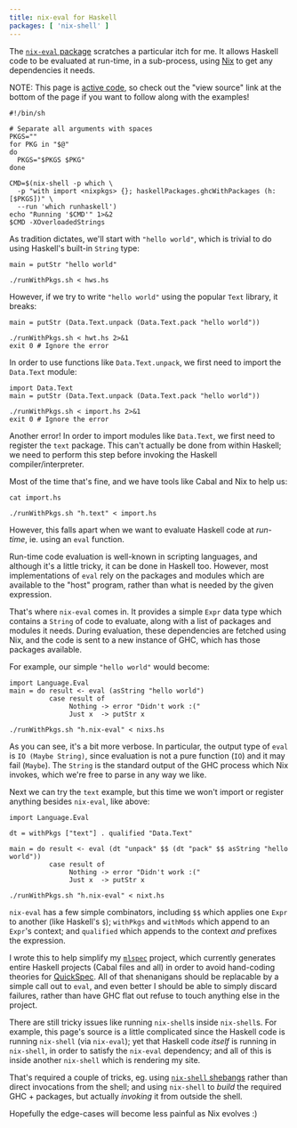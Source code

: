 ```yaml
---
title: nix-eval for Haskell
packages: [ 'nix-shell' ]
---
```


The [`nix-eval` package](https://hackage.haskell.org/package/nix-eval) scratches
a particular itch for me. It allows Haskell code to be evaluated at run-time, in
a sub-process, using [Nix](http://nixos.org/nix) to get any dependencies it
needs.

NOTE: This page is [active code](/projects/activecode/), so check out the "view
source" link at the bottom of the page if you want to follow along with the
examples!

```{pipe="cat > runWithPkgs.sh && chmod +x runWithPkgs.sh"}
#!/bin/sh

# Separate all arguments with spaces
PKGS=""
for PKG in "$@"
do
  PKGS="$PKGS $PKG"
done

CMD=$(nix-shell -p which \
  -p "with import <nixpkgs> {}; haskellPackages.ghcWithPackages (h: [$PKGS])" \
  --run 'which runhaskell')
echo "Running '$CMD'" 1>&2
$CMD -XOverloadedStrings
```

As tradition dictates, we'll start with `"hello world"`, which is trivial to do
using Haskell's built-in `String` type:

```{.haskell pipe="tee hws.hs"}
main = putStr "hello world"
```

```{.haskell pipe="sh"}
./runWithPkgs.sh < hws.hs
```

However, if we try to write `"hello world"` using the popular `Text` library, it
breaks:

```{.haskell pipe="tee hwt.hs"}
main = putStr (Data.Text.unpack (Data.Text.pack "hello world"))
```

```{pipe="sh"}
./runWithPkgs.sh < hwt.hs 2>&1
exit 0 # Ignore the error
```

In order to use functions like `Data.Text.unpack`, we first need to import the
`Data.Text` module:

```{.haskell pipe="tee import.hs"}
import Data.Text
main = putStr (Data.Text.unpack (Data.Text.pack "hello world"))
```

```{pipe="sh"}
./runWithPkgs.sh < import.hs 2>&1
exit 0 # Ignore the error
```

Another error! In order to import modules like `Data.Text`, we first need to
register the `text` package. This can't actually be done from within Haskell; we
need to perform this step before invoking the Haskell compiler/interpreter.

Most of the time that's fine, and we have tools like Cabal and Nix to help us:

```{.haskell pipe="sh"}
cat import.hs
```

```{.haskell pipe="sh"}
./runWithPkgs.sh "h.text" < import.hs
```

However, this falls apart when we want to evaluate Haskell code at *run-time*,
ie. using an `eval` function.

Run-time code evaluation is well-known in scripting languages, and although it's
a little tricky, it can be done in Haskell too. However, most implementations of
`eval` rely on the packages and modules which are available to the "host"
program, rather than what is needed by the given expression.

That's where `nix-eval` comes in. It provides a simple `Expr` data type which
contains a `String` of code to evaluate, along with a list of packages and
modules it needs. During evaluation, these dependencies are fetched using Nix,
and the code is sent to a new instance of GHC, which has those packages
available.

For example, our simple `"hello world"` would become:

```{.haskell pipe="tee nixs.hs"}
import Language.Eval
main = do result <- eval (asString "hello world")
          case result of
               Nothing -> error "Didn't work :("
               Just x  -> putStr x
```

```{.haskell pipe="sh"}
./runWithPkgs.sh "h.nix-eval" < nixs.hs
```

As you can see, it's a bit more verbose. In particular, the output type of
`eval` is `IO (Maybe String)`, since evaluation is not a pure function (`IO`)
and it may fail (`Maybe`). The `String` is the standard output of the GHC
process which Nix invokes, which we're free to parse in any way we like.

Next we can try the `text` example, but this time we won't import or register
anything besides `nix-eval`, like above:

```{.haskell pipe="tee nixt.hs"}
import Language.Eval

dt = withPkgs ["text"] . qualified "Data.Text"

main = do result <- eval (dt "unpack" $$ (dt "pack" $$ asString "hello world"))
          case result of
               Nothing -> error "Didn't work :("
               Just x  -> putStr x
```

```{.haskell pipe="sh"}
./runWithPkgs.sh "h.nix-eval" < nixt.hs
```

`nix-eval` has a few simple combinators, including `$$` which applies one `Expr`
to another (like Haskell's `$`); `withPkgs` and `withMods` which append to an
`Expr`'s context; and `qualified` which appends to the context *and* prefixes
the expression.

I wrote this to help simplify my [`mlspec`](/git/mlspec/)
project, which currently generates entire Haskell projects (Cabal files and all)
in order to avoid hand-coding theories for
[QuickSpec](https://hackage.haskell.org/package/quickspec). All of that
shenanigans should be replacable by a simple call out to `eval`, and even better
I should be able to simply discard failures, rather than have GHC flat out
refuse to touch anything else in the project.

There are still tricky issues like running `nix-shell`s inside `nix-shell`s. For
example, this page's source is a little complicated since the Haskell code is
running `nix-shell` (via `nix-eval`); yet that Haskell code *itself* is running
in `nix-shell`, in order to satisfy the `nix-eval` dependency; and all of this
is inside another `nix-shell` which is rendering my site.

That's required a couple of tricks, eg. using
[`nix-shell` shebangs](/projects/nixos/nix_shell_shebangs.html) rather than direct
invocations from the shell; and using `nix-shell` to *build* the required GHC +
packages, but actually *invoking* it from outside the shell.

Hopefully the edge-cases will become less painful as Nix evolves :)
